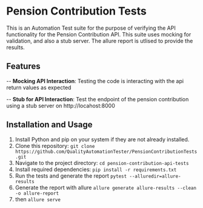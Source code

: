 # Pension Contribution Tests

This is an Automation Test suite for the purpose of verifying the API functionality for the Pension Contribution API. This suite uses mocking for validation, and also a stub server. The allure report is utlised to provide the results.

## Features

-- **Mocking API Interaction**: Testing the code is interacting with the api return values as expected


-- **Stub for API Interaction**: Test the endpoint of the pension contribution using a stub server on http://locahost:8000

## Installation and Usage

1. Install Python and pip on your system if they are not already installed.
2. Clone this repository: `git clone https://github.com/QualityAutomationTester/PensionContributionTests.git`
3. Navigate to the project directory: `cd pension-contribution-api-tests`
4. Install required dependencies: `pip install -r requirements.txt`
6. Run the tests and generate the report `pytest --alluredir=allure-results`
7. Generate the report with allure `allure generate allure-results --clean -o allure-report`
8. then `allure serve`
